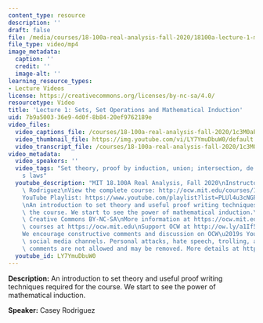 ```yaml
---
content_type: resource
description: ''
draft: false
file: /media/courses/18-100a-real-analysis-fall-2020/18100a-lecture-1-multicammp4_360p_16_9.mp4
file_type: video/mp4
image_metadata:
  caption: ''
  credit: ''
  image-alt: ''
learning_resource_types:
- Lecture Videos
license: https://creativecommons.org/licenses/by-nc-sa/4.0/
resourcetype: Video
title: 'Lecture 1: Sets, Set Operations and Mathematical Induction'
uid: 7b9a5003-36e9-4d0f-8b84-20ef9762189e
video_files:
  video_captions_file: /courses/18-100a-real-analysis-fall-2020/1c3M0aPBTrAxgJPGQ0lbmWtFAHTXsd0P9_transcript.webvtt
  video_thumbnail_file: https://img.youtube.com/vi/LY7YmuDbuW0/default.jpg
  video_transcript_file: /courses/18-100a-real-analysis-fall-2020/1c3M0aPBTrAxgJPGQ0lbmWtFAHTXsd0P9_transcript.pdf
video_metadata:
  video_speakers: ''
  video_tags: "Set theory, proof by induction, union; intersection, de morgan\u2019\
    s laws"
  youtube_description: "MIT 18.100A Real Analysis, Fall 2020\nInstructor: Dr. Casey\
    \ Rodriguez\nView the complete course: http://ocw.mit.edu/courses/18-100a-real-analysis-fall-2020/\n\
    YouTube Playlist: https://www.youtube.com/playlist?list=PLUl4u3cNGP61O7HkcF7UImpM0cR_L2gSw\n\
    \nAn introduction to set theory and useful proof writing techniques required for\
    \ the course. We start to see the power of mathematical induction.\n\nLicense:\
    \ Creative Commons BY-NC-SA\nMore information at https://ocw.mit.edu/terms\nMore\
    \ courses at https://ocw.mit.edu\nSupport OCW at http://ow.ly/a1If50zVRlQ\n\n\
    We encourage constructive comments and discussion on OCW\u2019s YouTube and other\
    \ social media channels. Personal attacks, hate speech, trolling, and inappropriate\
    \ comments are not allowed and may be removed. More details at https://ocw.mit.edu/comments."
  youtube_id: LY7YmuDbuW0
---
```

**Description:** An introduction to set theory and useful proof writing techniques required for the course. We start to see the power of mathematical induction.

**Speaker:** Casey Rodriguez